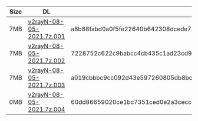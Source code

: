 |    Size   |     DL  | sha512sum |
|  ---  |  ---  |  ---  |
| 7MB | [v2rayN-08-05-2021.7z.001](https://cdn.jsdelivr.net/gh/googleians/v2rayN@main/v2rayN-08-05-2021.7z.001) | a8b88fabd0a0f5fe22640b642308dcede74ead8cb6f709c20d158982bb14cd662fb202fb759f0e492aa752405530f43fedec75e655ca090bc11d9d7eeb6cdd46 |
| 7MB | [v2rayN-08-05-2021.7z.002](https://cdn.jsdelivr.net/gh/googleians/v2rayN@main/v2rayN-08-05-2021.7z.002) | 7228752c622c9babcc4cb435c1ad23cd96a38070054b8bc2d9ad41a5ba9b2b85d7e32280df4b0770e13b768e2896043bd12ca598b820143487da280fc9442e14 |
| 7MB | [v2rayN-08-05-2021.7z.003](https://cdn.jsdelivr.net/gh/googleians/v2rayN@main/v2rayN-08-05-2021.7z.003) | a019cbbbc9cc092d43e597260805db8bc07b318281bf0f68274505468cd1a3acc65b576a6ca08f9c40a588829e0725e23d26018178f155a825757729682633a1 |
| 0MB | [v2rayN-08-05-2021.7z.004](https://cdn.jsdelivr.net/gh/googleians/v2rayN@main/v2rayN-08-05-2021.7z.004) | 60dd86659020ce1bc7351ced0e2a3cecc4bda8a5d240140e71f5cb163740efe268c89ed9b5eb21d1cfe09008694bd34237aba97778032a8d59d937d12a66c9ca |
